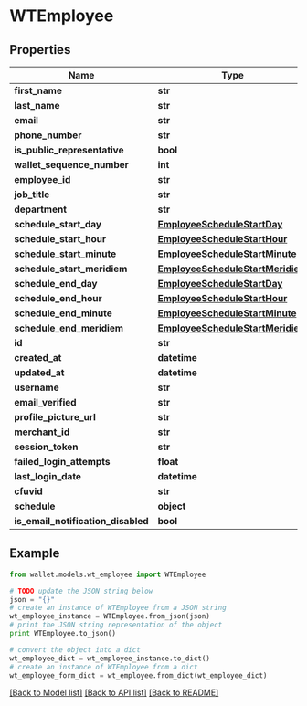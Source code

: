 # WTEmployee


## Properties

Name | Type | Description | Notes
------------ | ------------- | ------------- | -------------
**first_name** | **str** |  | 
**last_name** | **str** |  | 
**email** | **str** |  | 
**phone_number** | **str** |  | 
**is_public_representative** | **bool** |  | 
**wallet_sequence_number** | **int** |  | 
**employee_id** | **str** |  | 
**job_title** | **str** |  | 
**department** | **str** |  | 
**schedule_start_day** | [**EmployeeScheduleStartDay**](EmployeeScheduleStartDay.md) |  | [optional] 
**schedule_start_hour** | [**EmployeeScheduleStartHour**](EmployeeScheduleStartHour.md) |  | [optional] 
**schedule_start_minute** | [**EmployeeScheduleStartMinute**](EmployeeScheduleStartMinute.md) |  | [optional] 
**schedule_start_meridiem** | [**EmployeeScheduleStartMeridiem**](EmployeeScheduleStartMeridiem.md) |  | [optional] 
**schedule_end_day** | [**EmployeeScheduleStartDay**](EmployeeScheduleStartDay.md) |  | [optional] 
**schedule_end_hour** | [**EmployeeScheduleStartHour**](EmployeeScheduleStartHour.md) |  | [optional] 
**schedule_end_minute** | [**EmployeeScheduleStartMinute**](EmployeeScheduleStartMinute.md) |  | [optional] 
**schedule_end_meridiem** | [**EmployeeScheduleStartMeridiem**](EmployeeScheduleStartMeridiem.md) |  | [optional] 
**id** | **str** |  | 
**created_at** | **datetime** |  | 
**updated_at** | **datetime** |  | 
**username** | **str** |  | 
**email_verified** | **str** |  | 
**profile_picture_url** | **str** |  | 
**merchant_id** | **str** |  | 
**session_token** | **str** |  | 
**failed_login_attempts** | **float** |  | [optional] 
**last_login_date** | **datetime** |  | [optional] 
**cfuvid** | **str** |  | [optional] 
**schedule** | **object** |  | [optional] 
**is_email_notification_disabled** | **bool** |  | [optional] 

## Example

```python
from wallet.models.wt_employee import WTEmployee

# TODO update the JSON string below
json = "{}"
# create an instance of WTEmployee from a JSON string
wt_employee_instance = WTEmployee.from_json(json)
# print the JSON string representation of the object
print WTEmployee.to_json()

# convert the object into a dict
wt_employee_dict = wt_employee_instance.to_dict()
# create an instance of WTEmployee from a dict
wt_employee_form_dict = wt_employee.from_dict(wt_employee_dict)
```
[[Back to Model list]](../README.md#documentation-for-models) [[Back to API list]](../README.md#documentation-for-api-endpoints) [[Back to README]](../README.md)


